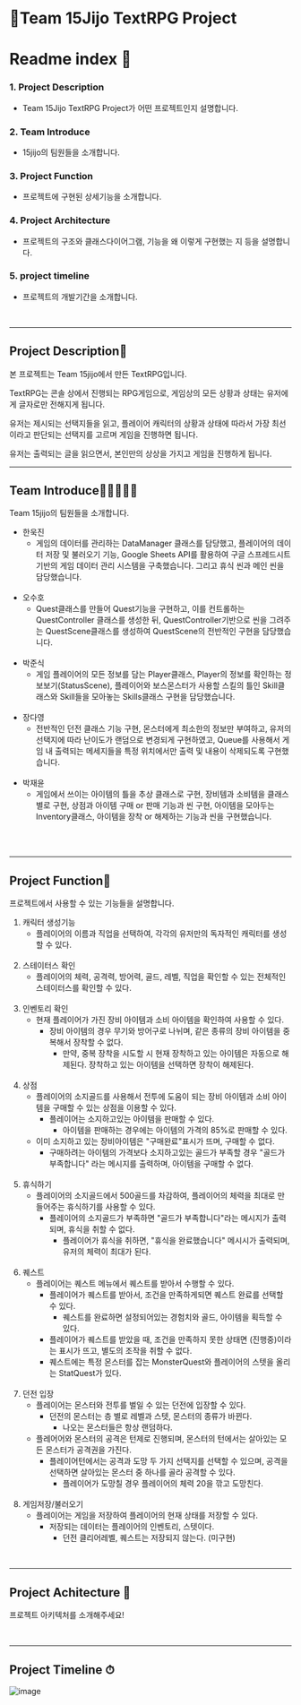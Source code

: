 🎉Team 15Jijo TextRPG Project 
=============
# Readme index 🎁

### 1. Project Description 
  * Team 15Jijo TextRPG Project가 어떤 프로젝트인지 설명합니다.
    
### 2. Team Introduce
  * 15jijo의 팀원들을 소개합니다.
    
### 3. Project Function
  * 프로젝트에 구현된 상세기능을 소개합니다.
    
### 4. Project Architecture
  * 프로젝트의 구조와 클래스다이어그램, 기능을 왜 이렇게 구현했는 지 등을 설명합니다.
    
### 5. project timeline
  * 프로젝트의 개발기간을 소개합니다.    
   
<br>
   
   
<hr>


Project Description👀
---------------------------
본 프로젝트는 Team 15jijo에서 만든 TextRPG입니다.  

TextRPG는 콘솔 상에서 진행되는 RPG게임으로, 게임상의 모든 상황과 상태는 유저에게 글자로만 전해지게 됩니다.  

유저는 제시되는 선택지들을 읽고, 플레이어 캐릭터의 상황과 상태에 따라서 가장 최선이라고 판단되는 선택지를 고르며 게임을 진행하면 됩니다.  

유저는 출력되는 글을 읽으면서, 본인만의 상상을 가지고 게임을 진행하게 됩니다.
<br>

<hr>   
   
Team Introduce👩🏼‍🤝‍🧑🏼
----------------------------------

Team 15jijo의 팀원들을 소개합니다.
* 한욱진
   - 게임의 데이터를 관리하는 DataManager 클래스를 담당했고, 플레이어의 데이터 저장 및 불러오기 기능,  Google Sheets API를 활용하여 구글 스프레드시트 기반의 게임 데이터 관리 시스템을 구축했습니다. 그리고 휴식 씬과 메인 씬을 담당했습니다.
  <br>
* 오수호
  - Quest클래스를 만들어 Quest기능을 구현하고, 이를 컨트롤하는 QuestController 클래스를 생성한 뒤, QuestController기반으로 씬을 그려주는 QuestScene클래스를 생성하여 QuestScene의 전반적인 구현을 담당했습니다.
  <br>
* 박준식
  - 게임 플레이어의 모든 정보를 담는 Player클래스, Player의 정보를 확인하는 정보보기(StatusScene), 플레이어와 보스몬스터가 사용할 스킬의 틀인 Skill클래스와 Skill들을 모아놓는 Skills클래스 구현을 담당했습니다.
  <br>
* 장다영
  - 전반적인 던전 클래스 기능 구현, 몬스터에게 최소한의 정보만 부여하고, 유저의 선택지에 따라 난이도가 랜덤으로 변경되게 구현하였고, Queue를 사용해서 게임 내 출력되는 메세지들을 특정 위치에서만 출력 및 내용이 삭제되도록 구현했습니다. 
  <br>
* 박재윤
  - 게임에서 쓰이는 아이템의 틀을 추상 클래스로 구현, 장비템과 소비템을 클래스 별로 구현, 상점과 아이템 구매 or 판매 기능과 씬 구현, 아이템을 모아두는 Inventory클래스, 아이템을 장착 or 해제하는 기능과 씬을 구현했습니다.
<br>
<br>
<hr>      

Project Function🎈
----------------------------------------

프로젝트에서 사용할 수 있는 기능들을 설명합니다.

1. 캐릭터 생성기능
    * 플레이어의 이름과 직업을 선택하여, 각각의 유저만의 독자적인 캐릭터를 생성할 수 있다.
    <br>
2. 스테이터스 확인
   * 플레이어의 체력, 공격력, 방어력, 골드, 레벨, 직업을 확인할 수 있는 전체적인 스테이터스를 확인할 수 있다.
   <br>
3. 인벤토리 확인
   * 현재 플레이어가 가진 장비 아이템과 소비 아이템을 확인하여 사용할 수 있다.
     * 장비 아이템의 경우 무기와 방어구로 나뉘며, 같은 종류의 장비 아이템을 중복해서 장착할 수 없다.
       * 만약, 중복 장착을 시도할 시 현재 장착하고 있는 아이템은 자동으로 해제된다. 장착하고 있는 아이템을 선택하면 장착이 해제된다.
       <br>
4. 상점
   * 플레이어의 소지골드를 사용해서 전투에 도움이 되는 장비 아이템과 소비 아이템을 구매할 수 있는 상점을 이용할 수 있다.
     * 플레이어는 소지하고있는 아이템을 판매할 수 있다.
       * 아이템을 판매하는 경우에는 아이템의 가격의 85%로 판매할 수 있다.
    * 이미 소지하고 있는 장비아이템은 "구매완료"표시가 뜨며, 구매할 수 없다.
      * 구매하려는 아이템의 가격보다 소지하고있는 골드가 부족할 경우 "골드가 부족합니다" 라는 메시지를 출력하며, 아이템을 구매할 수 없다.
       <br>
5. 휴식하기
   * 플레이어의 소지골드에서 500골드를 차감하여, 플레이어의 체력을 최대로 만들어주는 휴식하기를 사용할 수 있다.
     * 플레이어의 소지골드가 부족하면 "골드가 부족합니다"라는 메시지가 출력되며, 휴식을 취할 수 없다.
       * 플레이어가 휴식을 취하면, "휴식을 완료했습니다" 메시시가 출력되며, 유저의 체력이 최대가 된다.
       <br>
6. 퀘스트
   * 플레이어는 퀘스트 메뉴에서 퀘스트를 받아서 수행할 수 있다.
      * 플레이어가 퀘스트를 받아서, 조건을 만족하게되면 퀘스트 완료를 선택할 수 있다.
        * 퀘스트를 완료하면 설정되어있는 경험치와 골드, 아이템을 획득할 수 있다.
      * 플레이어가 퀘스트를 받았을 때, 조건을 만족하지 못한 상태면 (진행중)이라는 표시가 뜨고, 별도의 조작을 취할 수 없다.
      * 퀘스트에는 특정 몬스터를 잡는 MonsterQuest와 플레이어의 스텟을 올리는 StatQuest가 있다.
     <br>
7. 던전 입장
   * 플레이어는 몬스터와 전투를 벌일 수 있는 던전에 입장할 수 있다.
     * 던전의 몬스터는 층 별로 레벨과 스텟, 몬스터의 종류가 바뀐다.
       * 나오는 몬스터들은 항상 랜덤하다.
   * 플레어어와 몬스터의 공격은 턴제로 진행되며, 몬스터의 턴에서는 살아있는 모든 몬스터가 공격권을 가진다.
     * 플레이어턴에서는 공격과 도망 두 가지 선택지를 선택할 수 있으며, 공격을 선택하면 살아있는 몬스터 중 하나를 골라 공격할 수 있다.
       * 플레이어가 도망칠 경우 플레이어의 체력 20을 깎고 도망친다.
       <br>
8. 게임저장/불러오기
   * 플레이어는 게임을 저장하여 플레이어의 현재 상태를 저장할 수 있다.
      * 저장되는 데이터는 플레이어의 인벤토리, 스텟이다.
         * 던전 클리어레벨, 퀘스트는 저장되지 않는다. (미구현)
<br>
<hr>   

Project Achitecture 🚩
------------------------------------
프로젝트 아키텍처를 소개해주세요!

<br>
<hr>

Project Timeline ⏱
-------------------------------------
![image](https://github.com/user-attachments/assets/01952376-a24f-4974-8aa5-cb5a031e06ee)
